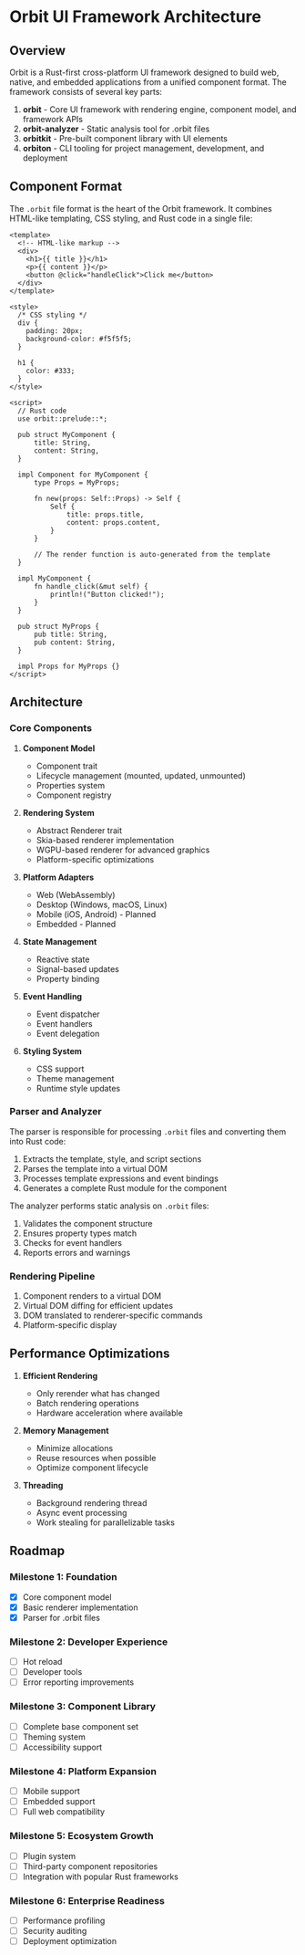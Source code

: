 # Orbit UI Framework Architecture

## Overview

Orbit is a Rust-first cross-platform UI framework designed to build web, native, and embedded applications from a unified component format. The framework consists of several key parts:

1. **orbit** - Core UI framework with rendering engine, component model, and framework APIs
2. **orbit-analyzer** - Static analysis tool for .orbit files
3. **orbitkit** - Pre-built component library with UI elements
4. **orbiton** - CLI tooling for project management, development, and deployment

## Component Format

The `.orbit` file format is the heart of the Orbit framework. It combines HTML-like templating, CSS styling, and Rust code in a single file:

```
<template>
  <!-- HTML-like markup -->
  <div>
    <h1>{{ title }}</h1>
    <p>{{ content }}</p>
    <button @click="handleClick">Click me</button>
  </div>
</template>

<style>
  /* CSS styling */
  div {
    padding: 20px;
    background-color: #f5f5f5;
  }
  
  h1 {
    color: #333;
  }
</style>

<script>
  // Rust code
  use orbit::prelude::*;
  
  pub struct MyComponent {
      title: String,
      content: String,
  }
  
  impl Component for MyComponent {
      type Props = MyProps;
      
      fn new(props: Self::Props) -> Self {
          Self {
              title: props.title,
              content: props.content,
          }
      }
      
      // The render function is auto-generated from the template
  }
  
  impl MyComponent {
      fn handle_click(&mut self) {
          println!("Button clicked!");
      }
  }
  
  pub struct MyProps {
      pub title: String,
      pub content: String,
  }
  
  impl Props for MyProps {}
</script>
```

## Architecture

### Core Components

1. **Component Model**
   - Component trait
   - Lifecycle management (mounted, updated, unmounted)
   - Properties system
   - Component registry

2. **Rendering System**
   - Abstract Renderer trait
   - Skia-based renderer implementation
   - WGPU-based renderer for advanced graphics
   - Platform-specific optimizations

3. **Platform Adapters**
   - Web (WebAssembly)
   - Desktop (Windows, macOS, Linux)
   - Mobile (iOS, Android) - Planned
   - Embedded - Planned

4. **State Management**
   - Reactive state
   - Signal-based updates
   - Property binding

5. **Event Handling**
   - Event dispatcher
   - Event handlers
   - Event delegation

6. **Styling System**
   - CSS support
   - Theme management
   - Runtime style updates

### Parser and Analyzer

The parser is responsible for processing `.orbit` files and converting them into Rust code:

1. Extracts the template, style, and script sections
2. Parses the template into a virtual DOM
3. Processes template expressions and event bindings
4. Generates a complete Rust module for the component

The analyzer performs static analysis on `.orbit` files:

1. Validates the component structure
2. Ensures property types match
3. Checks for event handlers
4. Reports errors and warnings

### Rendering Pipeline

1. Component renders to a virtual DOM
2. Virtual DOM diffing for efficient updates
3. DOM translated to renderer-specific commands
4. Platform-specific display

## Performance Optimizations

1. **Efficient Rendering**
   - Only rerender what has changed
   - Batch rendering operations
   - Hardware acceleration where available

2. **Memory Management**
   - Minimize allocations
   - Reuse resources when possible
   - Optimize component lifecycle

3. **Threading**
   - Background rendering thread
   - Async event processing
   - Work stealing for parallelizable tasks

## Roadmap

### Milestone 1: Foundation
- [x] Core component model
- [x] Basic renderer implementation
- [x] Parser for .orbit files

### Milestone 2: Developer Experience
- [ ] Hot reload
- [ ] Developer tools
- [ ] Error reporting improvements

### Milestone 3: Component Library
- [ ] Complete base component set
- [ ] Theming system
- [ ] Accessibility support

### Milestone 4: Platform Expansion
- [ ] Mobile support
- [ ] Embedded support
- [ ] Full web compatibility

### Milestone 5: Ecosystem Growth
- [ ] Plugin system
- [ ] Third-party component repositories
- [ ] Integration with popular Rust frameworks

### Milestone 6: Enterprise Readiness
- [ ] Performance profiling
- [ ] Security auditing
- [ ] Deployment optimization
